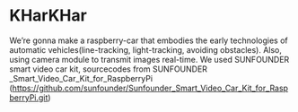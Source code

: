 # KHarKHar

We’re gonna make a raspberry-car that embodies the early technologies of automatic vehicles(line-tracking, light-tracking, avoiding obstacles). Also, using camera module to transmit images real-time. 
We used SUNFOUNDER smart video car kit, sourcecodes from SUNFOUNDER _Smart_Video_Car_Kit_for_RaspberryPi
(https://github.com/sunfounder/Sunfounder_Smart_Video_Car_Kit_for_RaspberryPi.git)
